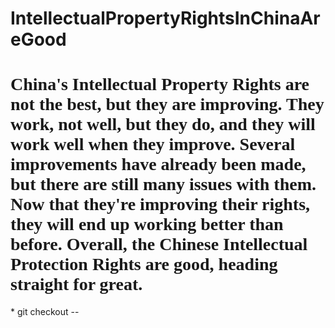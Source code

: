 # IntellectualPropertyRightsInChinaAreGood
<h1
style="font-family:Antique Olive;"
      >China's Intellectual Property Rights are not the best, but they are improving. They work, not well, but they do, and they will work well when they improve. Several improvements have already been made, but there are still many issues with them. Now that they're improving their rights, they will end up working better than before. Overall, the Chinese Intellectual Protection Rights are good, heading straight for great.</h1>
      *
 git checkout -- <target>
      
